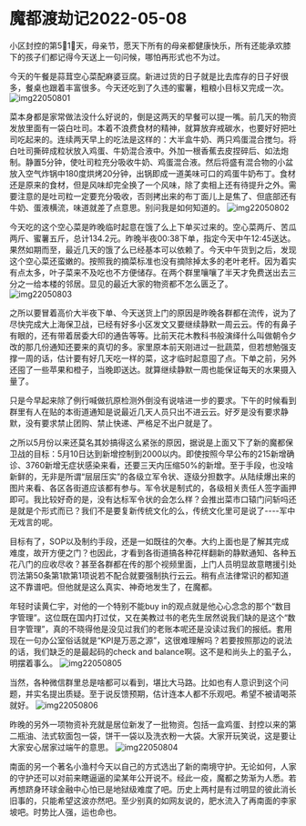 # 魔都渡劫记2022-05-08

小区封控的第5⃣️1⃣️天，母亲节，愿天下所有的母亲都健康快乐，所有还能承欢膝下的孩子们都记得今天送上一句问候，哪怕再形式也不为过。

今天的午餐是蒜茸空心菜配麻婆豆腐。新进过货的日子就是比去库存的日子好很多，餐桌也跟着丰富很多。今天还吃到了久违的蜜薯，粗粮小目标又完成一次。
<img decoding="async" src="https://i0.wp.com/s2.loli.net/2022/05/08/INuWBDzfEnXeki1.jpg?w=640&#038;ssl=1" alt="img22050801" data-recalc-dims="1" />

菜本身都是家常做法没什么好说的，倒是这两天的早餐可以提一嘴。前几天的物资发放里面有一袋白吐司。本着不浪费食材的精神，就算放弃戒碳水，也要好好把吐司吃起来的。连续两天早上的吃法是这样的：大半盒牛奶、两只鸡蛋混合搅匀。将白吐司撕碎成粒状放入鸡蛋、牛奶混合液中。外加一根香蕉去皮捏碎后、如法炮制。静置5分钟，使吐司粒充分吸收牛奶、鸡蛋混合液。然后将盛有混合物的小盆放入空气炸锅中180度烘烤20分钟，出锅即成一道美味可口的鸡蛋牛奶布丁。食材还是原来的食材，但是风味却完全换了一个风味，除了卖相上还有待提升之外。需要注意的是吐司粒一定要充分吸收，否则拷出来的布丁面儿上是焦了、但底部还有牛奶、蛋液横流，味道就差了点意思。别问我是如何知道的。
<img decoding="async" src="https://i0.wp.com/s2.loli.net/2022/05/08/S7icNMl3EVyYsrd.jpg?w=640&#038;ssl=1" alt="img22050802" data-recalc-dims="1" />

今天吃的这个空心菜是昨晚临时起意在饿了么上下单买过来的。空心菜两斤、苦瓜两斤、蜜薯五斤，总计134.2元。昨晚半夜00:38下单，指定今天中午12:45送达。果然如期而至，最近几天的饿了么已经基本可以依赖了。今天中午货到之后，发现这个空心菜还蛮嫩的。按照我的摘菜标准也没有摘除掉太多的老叶老杆。因为着实有点太多，叶子菜来不及吃也不方便储存。在两个群里嚷嚷了半天才免费送出去三分之一给本楼的邻居。显见的最近大家的物资都不怎么匮乏了。
<img decoding="async" src="https://i0.wp.com/s2.loli.net/2022/05/08/ZxtW9zkFXR6M5Ty.jpg?w=640&#038;ssl=1" alt="img22050803" data-recalc-dims="1" />

之所以要冒着高价大半夜下单、今天送货上门的原因是昨晚各群都在流传，说为了尽快完成大上海保卫战，已经有好多小区发文又要继续静默一周云云。传的有鼻子有眼的，还有带着居委大印的通告等等。比前天花木教科书般演绎什么叫做朝令夕改的那几份通知还要来的真切的多。家里原本前天刚进过一批蔬菜，但若想勉强支撑一周的话，估计要有好几天吃一样的菜，这才临时起意囤了点。下单之前，另外还囤了一些苹果和橙子，当晚即送达。就算继续静默一周也能保证每天的水果摄入量了。

只是今早起来除了例行喊做抗原检测外倒没有说啥进一步的要求。下午的时候看到群里有人在贴的本街道通知是说最近几天人员只出不进云云。好歹是没有要求静默，没有要求禁止团购、禁止快递、严格足不出户就是了。

之所以5月份以来还莫名其妙搞得这么紧张的原因，据说是上面又下了新的魔都保卫战的目标：5月10日达到新增控制到2000以内。即使按照今早公布的215新增确诊、3760新增无症状感染来看，还要三天内压缩50%的新增。至于手段，也没啥新鲜的，无非是所谓“层层压实”的各级立军令状、逐级分担数字。从陆续爆出来的图片来看、各区各街道应该都有参与。军令状是制式的，各级相关责任人签字画押即可。我比较好奇的是，没有达标军令状的会怎么样？会推出菜市口辕门问斩吗还是就是个形式而已？我们不是要复新传统文化的么，传统文化里可是说了\----军中无戏言的呢。

目标有了，SOP以及制约手段，还是一如既往的欠奉。大约上面也是了解其完成难度，故开方便之门？也因此，才看到各街道搞各种花样翻新的静默通知、各种五花八门的应收尽收？甚至各群都在传的那个视频里面，上门人员明显故意瞎援引处罚法第50条第1款第1项说若不配合就要强制执行云云。稍有点法律常识的都知道这不靠谱吧。但他就是这么真实、神奇地发生了，在魔都。

年轻时读黄仁宇，对他的一个特别不能buy in的观点就是他心心念念的那个“数目字管理”。这位既在国内打过仗，又在美教过书的老先生居然说我们缺的是这个“数目字管理”，真的不晓得他是没见过我们的老账本呢还是没读过我们的报纸。套用现在一句办公室俗话就是“KPI是万恶之源”，这很难理解吗？若要按照那边的说法的话，我们缺乏的是最起码的check and balance啊。这不是和尚头上的虱子么，明摆着事么。
<img decoding="async" src="https://i0.wp.com/s2.loli.net/2022/05/08/ACG7joSnWg8BpPQ.jpg?w=640&#038;ssl=1" alt="img22050805" data-recalc-dims="1" />

当然，各种微信群里总是啥都可以看到，堪比大马路。比如也有人意识到这个问题，并实名提出质疑。至于说反馈预期，估计连本人都不乐观吧。希望不被请喝茶就好。
<img decoding="async" src="https://i0.wp.com/s2.loli.net/2022/05/08/BEY1zgDSsvce8W4.jpg?w=640&#038;ssl=1" alt="img22050806" data-recalc-dims="1" />

昨晚的另外一项物资补充就是居位新发了一批物资。包括一盒鸡蛋、封控以来的第二瓶油、法式软面包一袋，饼干一袋以及洗衣粉一大袋。大家开玩笑说，这是要让大家安心居家过端午的意思。
<img decoding="async" src="https://i0.wp.com/s2.loli.net/2022/05/08/7rMuhVBtdSLqw4D.jpg?w=640&#038;ssl=1" alt="img22050804" data-recalc-dims="1" />

南面的另一个著名小渔村今天以自己的方式选出了新的南境守护。无论如何，人家的守护还可以对前来瞎逼逼的梁某年公开说不。经此一疫，魔都之势渐为人悉。若再想跻身环球金融中心怕已是地狱级难度了吧。历史上两村是有过明显的彼此消长旧事的，只能希望这波亦然吧。至少别真的如网友说的，肥水流入了再南面的李家坡吧。时势比人强，运也命也。

